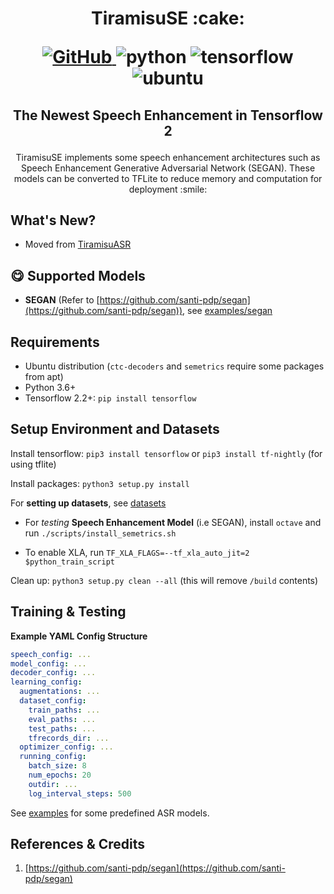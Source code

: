 <h1 align="center">
<p>TiramisuSE :cake:</p>
<p align="center">
<a href="https://github.com/usimarit/TiramisuSE/blob/master/LICENSE">
  <img alt="GitHub" src="https://img.shields.io/github/license/usimarit/TiramisuSE?style=for-the-badge&logo=apache">
</a>
<img alt="python" src="https://img.shields.io/badge/python-%3E%3D3.6-blue?style=for-the-badge&logo=python">
<img alt="tensorflow" src="https://img.shields.io/badge/tensorflow-%3E%3D2.3.0-orange?style=for-the-badge&logo=tensorflow">
<img alt="ubuntu" src="https://img.shields.io/badge/ubuntu-%3E%3D18.04-blueviolet?style=for-the-badge&logo=ubuntu">
</p>
</h1>
<h2 align="center">
<p>The Newest Speech Enhancement in Tensorflow 2</p>
</h2>

<p align="center">
TiramisuSE implements some speech enhancement architectures such as Speech Enhancement Generative Adversarial Network (SEGAN). These models can be converted to TFLite to reduce memory and computation for deployment :smile:
</p>

## What's New?

- Moved from [TiramisuASR](https://github.com/usimarit/TiramisuASR)

## :yum: Supported Models

- **SEGAN** (Refer to [https://github.com/santi-pdp/segan](https://github.com/santi-pdp/segan)), see [examples/segan](./examples/segan)

## Requirements

- Ubuntu distribution (`ctc-decoders` and `semetrics` require some packages from apt)
- Python 3.6+
- Tensorflow 2.2+: `pip install tensorflow`

## Setup Environment and Datasets

Install tensorflow: `pip3 install tensorflow` or `pip3 install tf-nightly` (for using tflite)

Install packages: `python3 setup.py install`

For **setting up datasets**, see [datasets](./tiramisu_se/datasets/README.md)

- For _testing_ **Speech Enhancement Model** (i.e SEGAN), install `octave` and run `./scripts/install_semetrics.sh`

- To enable XLA, run `TF_XLA_FLAGS=--tf_xla_auto_jit=2 $python_train_script`

Clean up: `python3 setup.py clean --all` (this will remove `/build` contents)

## Training & Testing

**Example YAML Config Structure**

```yaml
speech_config: ...
model_config: ...
decoder_config: ...
learning_config:
  augmentations: ...
  dataset_config:
    train_paths: ...
    eval_paths: ...
    test_paths: ...
    tfrecords_dir: ...
  optimizer_config: ...
  running_config:
    batch_size: 8
    num_epochs: 20
    outdir: ...
    log_interval_steps: 500
```

See [examples](./examples/) for some predefined ASR models.

## References & Credits

1. [https://github.com/santi-pdp/segan](https://github.com/santi-pdp/segan)
